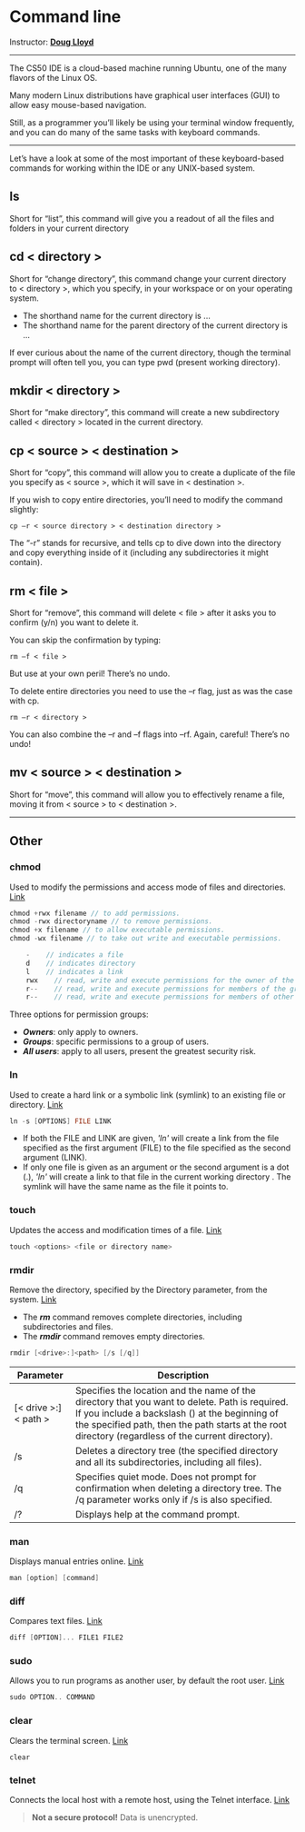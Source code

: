# Command line

Instructor: **[Doug Lloyd](https://github.com/dlloyd09)**

---

The CS50 IDE is a cloud-based machine running Ubuntu, one of the many flavors of the Linux OS.

Many modern Linux distributions have graphical user interfaces (GUI) to allow easy mouse-based navigation.

Still, as a programmer you’ll likely be using your terminal window frequently, and you can do many of the same tasks
with keyboard commands.

---

Let’s have a look at some of the most important of these keyboard-based commands for working within the IDE
or any UNIX-based system.

## ls

Short for “list”, this command will give you a readout of
all the files and folders in your current directory

## cd < directory >

Short for “change directory”, this command change your
current directory to < directory >, which you specify,
in your workspace or on your operating system.

- The shorthand name for the current directory is ...
- The shorthand name for the parent directory of the
current directory is ...

If ever curious about the name of the current directory,
though the terminal prompt will often tell you, you can
type pwd (present working directory).

## mkdir < directory >

Short for “make directory”, this command will create a new subdirectory called < directory > located
in the current directory.

## cp < source > < destination >

Short for “copy”, this command will allow you to create a
duplicate of the file you specify as < source >, which it
will save in < destination >.

If you wish to copy entire directories, you’ll need to
modify the command slightly:

    cp –r < source directory > < destination directory >

The “-r” stands for recursive, and tells cp to dive down
into the directory and copy everything inside of it
(including any subdirectories it might contain).

## rm < file >

Short for “remove”, this command will delete < file >
after it asks you to confirm (y/n) you want to delete it.

You can skip the confirmation by typing:

    rm –f < file >

But use at your own peril! There’s no undo.

To delete entire directories you need to use the –r flag,
just as was the case with cp.

    rm –r < directory >

You can also combine the –r and –f flags into –rf.
Again, careful! There’s no undo!

## mv < source > < destination >

Short for “move”, this command will allow you to effectively rename a file, moving it from < source > to < destination >.

---

## Other

### chmod

Used to modify the permissions and access mode of files and directories.
[Link](https://linuxize.com/post/chmod-command-in-linux/)

```c
chmod +rwx filename // to add permissions.
chmod -rwx directoryname // to remove permissions.
chmod +x filename // to allow executable permissions.
chmod -wx filename // to take out write and executable permissions.

    -    // indicates a file
    d    // indicates directory
    l    // indicates a link
    rwx    // read, write and execute permissions for the owner of the file
    r--    // read, write and execute permissions for members of the group owning the file
    r--    // read, write and execute permissions for members of other users
```

Three options for permission groups:

- ***Owners***: only apply to owners.
- ***Groups***: specific permissions to a group of users.
- ***All users***: apply to all users, present the greatest security risk.

### ln

Used to create a hard link or a symbolic link (symlink) to an existing file or directory.
[Link](https://www.ibm.com/docs/en/aix/7.2?topic=l-ln-command)

```c
ln -s [OPTIONS] FILE LINK
```

- If both the FILE and LINK are given, *'ln'* will create a link from the file specified as the first argument (FILE)
to the file specified as the second argument (LINK).
- If only one file is given as an argument or the second argument is a dot (.), *'ln'* will create a link to that file
in the current working directory . The symlink will have the same name as the file it points to.

### touch

Updates the access and modification times of a file.
[Link](https://www.ibm.com/docs/en/aix/7.2?topic=t-touch-command)

```c
touch <options> <file or directory name>
```

### rmdir

Remove the directory, specified by the Directory parameter, from the system.
[Link](https://www.ibm.com/docs/en/aix/7.2?topic=r-rmdir-command)

- The ***rm*** command removes complete directories, including subdirectories and files.
- The ***rmdir*** command removes empty directories.

```c
rmdir [<drive>:]<path> [/s [/q]]
```

| Parameter             | Description                                                                                                                                                                                                                                             |
|-----------------------|---------------------------------------------------------------------------------------------------------------------------------------------------------------------------------------------------------------------------------------------------------|
| [< drive >:] < path > | Specifies the location and the name of the directory that you want to delete. Path is required. If you include a backslash () at the beginning of the specified path, then the path starts at the root directory (regardless of the current directory). |
| /s                    | Deletes a directory tree (the specified directory and all its subdirectories, including all files).                                                                                                                                                     |
| /q                    | Specifies quiet mode. Does not prompt for confirmation when deleting a directory tree. The /q parameter works only if /s is also specified.                                                                                                             |
| /?                    | Displays help at the command prompt.                                                                                                                                                                                                                    |

### man

Displays manual entries online.
[Link](https://www.ibm.com/docs/en/aix/7.2?topic=m-man-command)

```c
man [option] [command]
```

### diff

Compares text files.
[Link](https://www.ibm.com/docs/en/aix/7.2?topic=d-diff-command)

```c
diff [OPTION]... FILE1 FILE2
```

### sudo

Allows you to run programs as another user, by default the root user.
[Link](https://linuxize.com/post/sudo-command-in-linux/)

```c
sudo OPTION.. COMMAND
```

### clear

Clears the terminal screen.
[Link](https://www.ibm.com/docs/en/aix/7.2?topic=c-clear-command)

    clear

### telnet

Connects the local host with a remote host, using the Telnet interface.
[Link](https://www.ibm.com/docs/en/aix/7.2?topic=t-telnet-command)

> **Not a secure protocol!** Data is unencrypted.

